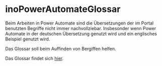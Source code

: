 # inoPowerAutomateGlossar

Beim Arbeiten in Power Automate sind die Übersetzungen der im Portal benutzten Begriffe nicht immer nachvollziebar. Insbesonder wenn Power Automate in der deutschen Übersetzung genutzt wird und ein englisches Beispiel genutzt wird.

Das Glossar soll beim Auffinden von Bergiffen helfen.

Das Glossar findet sich [hier](/PowerAutomateGlossar.md).

